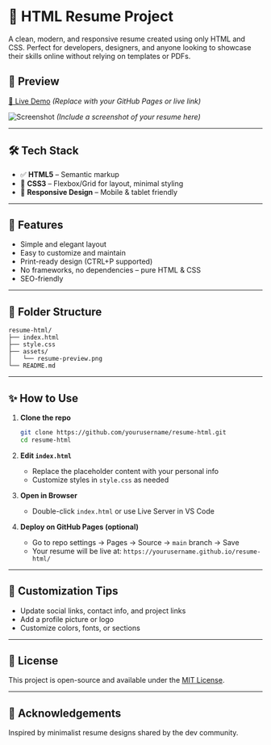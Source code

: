 # 🧾 HTML Resume Project

A clean, modern, and responsive resume created using only HTML and CSS. Perfect for developers, designers, and anyone looking to showcase their skills online without relying on templates or PDFs.

## 🚀 Preview 

[🔗 Live Demo](https://yourusername.github.io/resume-html/)
*(Replace with your GitHub Pages or live link)*

![Screenshot](assets/resume-preview.png)
*(Include a screenshot of your resume here)*

---

## 🛠️ Tech Stack

* ✅ **HTML5** – Semantic markup
* 🎨 **CSS3** – Flexbox/Grid for layout, minimal styling
* 📱 **Responsive Design** – Mobile & tablet friendly

---

## 📄 Features

* Simple and elegant layout
* Easy to customize and maintain
* Print-ready design (CTRL+P supported)
* No frameworks, no dependencies – pure HTML & CSS
* SEO-friendly

---

## 📁 Folder Structure

```
resume-html/
├── index.html
├── style.css
├── assets/
│   └── resume-preview.png
└── README.md
```

---

## ✨ How to Use

1. **Clone the repo**

   ```bash
   git clone https://github.com/yourusername/resume-html.git
   cd resume-html
   ```

2. **Edit `index.html`**

   * Replace the placeholder content with your personal info
   * Customize styles in `style.css` as needed

3. **Open in Browser**

   * Double-click `index.html` or use Live Server in VS Code

4. **Deploy on GitHub Pages (optional)**

   * Go to repo settings → Pages → Source → `main` branch → Save
   * Your resume will be live at: `https://yourusername.github.io/resume-html/`

---

## 📌 Customization Tips

* Update social links, contact info, and project links
* Add a profile picture or logo
* Customize colors, fonts, or sections

---

## 📃 License

This project is open-source and available under the [MIT License](LICENSE).

---

## 🙌 Acknowledgements

Inspired by minimalist resume designs shared by the dev community.

